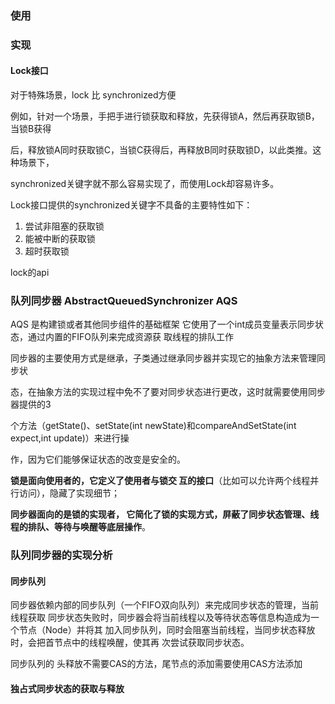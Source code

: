 ### 使用

### 实现

#### Lock接口
对于特殊场景，lock 比  synchronized方便

例如，针对一个场景，手把手进行锁获取和释放，先获得锁A，然后再获取锁B，当锁B获得 

后，释放锁A同时获取锁C，当锁C获得后，再释放B同时获取锁D，以此类推。这种场景下，

synchronized关键字就不那么容易实现了，而使用Lock却容易许多。

Lock接口提供的synchronized关键字不具备的主要特性如下：

1. 尝试非阻塞的获取锁
2. 能被中断的获取锁
3. 超时获取锁

lock的api

### 队列同步器 AbstractQueuedSynchronizer AQS

AQS 是构建锁或者其他同步组件的基础框架
它使用了一个int成员变量表示同步状态，通过内置的FIFO队列来完成资源获 取线程的排队工作

同步器的主要使用方式是继承，子类通过继承同步器并实现它的抽象方法来管理同步状 

态，在抽象方法的实现过程中免不了要对同步状态进行更改，这时就需要使用同步器提供的3 

个方法（getState()、setState(int newState)和compareAndSetState(int expect,int update)）来进行操 

作，因为它们能够保证状态的改变是安全的。

**锁是面向使用者的，它定义了使用者与锁交 互的接口**（比如可以允许两个线程并行访问），隐藏了实现细节；

**同步器面向的是锁的实现者， 它简化了锁的实现方式，屏蔽了同步状态管理、线程的排队、等待与唤醒等底层操作**。


### 队列同步器的实现分析

#### 同步队列
同步器依赖内部的同步队列（一个FIFO双向队列）来完成同步状态的管理，当前线程获取
同步状态失败时，同步器会将当前线程以及等待状态等信息构造成为一个节点（Node）并将其
加入同步队列，同时会阻塞当前线程，当同步状态释放时，会把首节点中的线程唤醒，使其再
次尝试获取同步状态。

同步队列的 头释放不需要CAS的方法，尾节点的添加需要使用CAS方法添加


####  独占式同步状态的获取与释放


